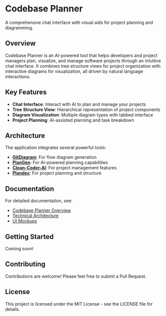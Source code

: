 # Codebase Planner

A comprehensive chat interface with visual aids for project planning and diagramming.

## Overview

Codebase Planner is an AI-powered tool that helps developers and project managers plan, visualize, and manage software projects through an intuitive chat interface. It combines tree structure views for project organization with interactive diagrams for visualization, all driven by natural language interactions.

## Key Features

- **Chat Interface**: Interact with AI to plan and manage your projects
- **Tree Structure View**: Hierarchical representation of project components
- **Diagram Visualization**: Multiple diagram types with tabbed interface
- **Project Planning**: AI-assisted planning and task breakdown

## Architecture

The application integrates several powerful tools:

- **[GitDiagram](https://github.com/Zeeeepa/gitdiagram)**: For flow diagram generation
- **[PlanGen](https://github.com/Zeeeepa/plangen)**: For AI-powered planning capabilities
- **[Clean-Coder-AI](https://github.com/Zeeeepa/Clean-Coder-AI)**: For project management features
- **[Plandex](https://github.com/Zeeeepa/plandex)**: For project planning and structure

## Documentation

For detailed documentation, see:

- [Codebase Planner Overview](docs/codebase_planner.md)
- [Technical Architecture](docs/technical_architecture.md)
- [UI Mockups](docs/ui_mockups.md)

## Getting Started

Coming soon!

## Contributing

Contributions are welcome! Please feel free to submit a Pull Request.

## License

This project is licensed under the MIT License - see the LICENSE file for details.